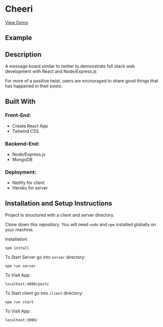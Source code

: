 # Cheeri
[View Demo](https://tender-almeida-fdb532.netlify.app)
## Example

## Description
A message board similar to twitter to demonstrate full stack web development with React and Node/Express.js

For more of a positive twist, users are encouraged to share good things that has happened in their posts.

## Built With 
### Front-End:
- Create React App
- Tailwind CSS

### Backend-End:
- Node/Express.js
- MongoDB

### Deployment:
- Netlify for client
- Heroku for server

## Installation and Setup Instructions

Project is structured with a client and server directory. 

Clone down this repository. You will need `node` and `npm` installed globally on your machine.  

Installation:

`npm install`   

To Start Server go into `server` directory:

`npm run server`  

To Visit App:

`localhost:4000/posts`  


To Start client go into `client` directory:

`npm run start`  

To Visit App:

`localhost:3000/` 



